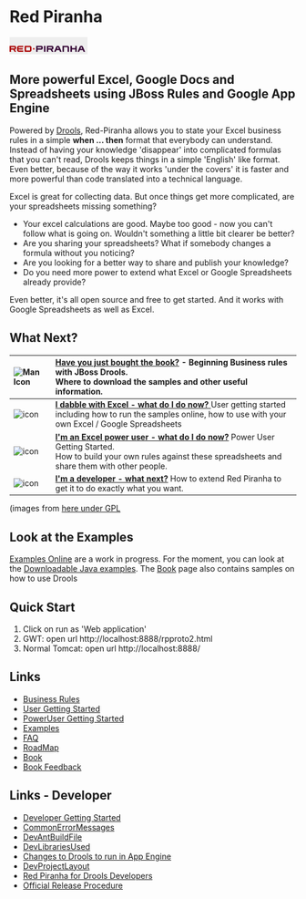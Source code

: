 # Red Piranha 

![Red Piranha Logo](/site/images/top/02.gif)

## More powerful Excel, Google Docs and Spreadsheets using JBoss Rules and Google App Engine

Powered by [Drools](http://www.jboss.org/drools), Red-Piranha allows you to state your Excel business rules in a simple **when ... then** format that everybody can understand.
Instead of having your knowledge 'disappear' into complicated formulas that you can't read, Drools keeps things in a simple 'English' like format.
Even better, because of the way it works 'under the covers' it is faster and more powerful than code translated into a technical language.

Excel is great for collecting data. But once things get more complicated, are your spreadsheets missing something?

* Your excel calculations are good. Maybe too good - now you can't follow what is going on. Wouldn't something a little bit clearer be better?
* Are you sharing your spreadsheets? What if somebody changes a formula without you noticing?
* Are you looking for a better way to share and publish your knowledge?
* Do you need more power to extend what Excel or Google Spreadsheets already provide?

Even better, it's all open source and free to get started. And it works with Google Spreadsheets as well as Excel.

## What Next?

| ![Man Icon](http://icons.iconarchive.com/icons/mart/glaze/48/man-icon.png) | **[Have you just bought the book?](site-docs/Book.md)** - Beginning Business rules with JBoss Drools. <br /> Where to download the samples and other useful information. |
|:----------------------------------------------------------------------------|:---------------------------------------------------------------------------------------------------------------------------------------------------------------|
| ![icon](http://icons.iconarchive.com/icons/mart/glaze/48/spreadsheet-icon.png) | **[I dabble with Excel - what do I do now? ](site-docs/UserEndUserGettingStarted.md)** User getting started <br /> including how to run the samples online, how to use with your own Excel / Google Spreadsheets|
| ![icon](http://icons.iconarchive.com/icons/mart/glaze/48/package-development-icon.png) | **[I'm an Excel power user - what do I do now?](site-docs/PowerPowerUserGettingStarted.md)** Power User Getting Started. <br /> How to build your own rules against these spreadsheets and share them with other people.|
|  ![icon](http://icons.iconarchive.com/icons/mart/glaze/48/source-j-icon.png) | **[I'm a developer - what next?](site-docs/DevDeveloperGettingStarted.md)** How to extend Red Piranha to get it to do exactly what you want.|

(images from [here under GPL](http://www.iconarchive.com/show/glaze-icons-by-mart/spreadsheet-icon.html)

## Look at the Examples

[Examples Online](site-docs/RedPiranha.md) are a work in progress. For the moment, you can look at the [Downloadable Java examples](site-docs/RedPiranhaExamples.md). The [Book](site-docs/Book.md) page also contains samples on how to use Drools

## Quick Start 

1. Click on run as 'Web application'
1. GWT: open url http://localhost:8888/rpproto2.html
1. Normal Tomcat: open url http://localhost:8888/
 
## Links 

* [Business Rules](site-docs/BusinessRules.md)
* [User Getting Started](site-docs/UserEndUserGettingStarted.md)
* [PowerUser Getting Started](site-docs/PowerUserGettingStarted.md)
* [Examples](site-docs/RedPiranhaExamples.md)
* [FAQ](site-docs/FAQ.md)
* [RoadMap](site-docs/RoadMap.md)
* [Book](site-docs/Book.md)
* [Book Feedback](site-docs/BookFeedback.md)

## Links - Developer

* [Developer Getting Started](site-docs/DevDeveloperGettingStarted.md)
* [CommonErrorMessages](site-docs/CommonErrorMessages.md)
* [DevAntBuildFile](site-docs/DevAntBuildFile.md)
* [DevLibrariesUsed](site-docs/DevLibrariesUsed.md)
* [Changes to Drools to run in App Engine](site-docs/ModifyDroolsRunInGoogleAppEngine.md)
* [DevProjectLayout](site-docs/DevProjectLayout.md)
* [Red Piranha for Drools Developers](site-docs/DevRedPiranhaForDroolsDevelopers.md)
* [Official Release Procedure](site-docs/DevOfficialReleaseProcedure.md)


